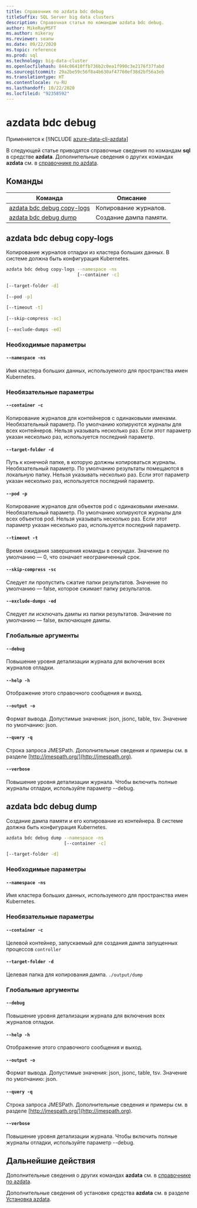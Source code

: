 ```yaml
---
title: Справочник по azdata bdc debug
titleSuffix: SQL Server big data clusters
description: Справочная статья по командам azdata bdc debug.
author: MikeRayMSFT
ms.author: mikeray
ms.reviewer: seanw
ms.date: 09/22/2020
ms.topic: reference
ms.prod: sql
ms.technology: big-data-cluster
ms.openlocfilehash: 844c06410ffb736b2c0ea1f990c3e2176f37fabd
ms.sourcegitcommit: 29a2be59c56f8a4b630af47760ef38d2bf56a3eb
ms.translationtype: HT
ms.contentlocale: ru-RU
ms.lasthandoff: 10/22/2020
ms.locfileid: "92358592"
---
```

# <a name="azdata-bdc-debug"></a>azdata bdc debug

Применяется к [!INCLUDE [azure-data-cli-azdata](../../includes/azure-data-cli-azdata.md)]

В следующей статье приводятся справочные сведения по командам **sql** в средстве **azdata**. Дополнительные сведения о других командах **azdata** см. в [справочнике по azdata](reference-azdata.md).

## <a name="commands"></a>Команды

|Команда|Описание|
| --- | --- |
[azdata bdc debug copy-logs](#azdata-bdc-debug-copy-logs) | Копирование журналов.
[azdata bdc debug dump](#azdata-bdc-debug-dump) | Создание дампа памяти.
## <a name="azdata-bdc-debug-copy-logs"></a>azdata bdc debug copy-logs
Копирование журналов отладки из кластера больших данных. В системе должна быть конфигурация Kubernetes.
```bash
azdata bdc debug copy-logs --namespace -ns 
                           [--container -c]  
                           
[--target-folder -d]  
                           
[--pod -p]  
                           
[--timeout -t]  
                           
[--skip-compress -sc]  
                           
[--exclude-dumps -ed]
```
### <a name="required-parameters"></a>Необходимые параметры
#### `--namespace -ns`
Имя кластера больших данных, используемого для пространства имен Kubernetes.
### <a name="optional-parameters"></a>Необязательные параметры
#### `--container -c`
Копирование журналов для контейнеров с одинаковыми именами. Необязательный параметр. По умолчанию копируются журналы для всех контейнеров. Нельзя указывать несколько раз. Если этот параметр указан несколько раз, используется последний параметр.
#### `--target-folder -d`
Путь к конечной папке, в которую должны копироваться журналы. Необязательный параметр. По умолчанию результаты помещаются в локальную папку.  Нельзя указывать несколько раз. Если этот параметр указан несколько раз, используется последний параметр.
#### `--pod -p`
Копирование журналов для объектов pod с одинаковыми именами. Необязательный параметр. По умолчанию копируются журналы для всех объектов pod. Нельзя указывать несколько раз. Если этот параметр указан несколько раз, используется последний параметр.
#### `--timeout -t`
Время ожидания завершения команды в секундах. Значение по умолчанию — 0, что означает неограниченный срок.
#### `--skip-compress -sc`
Следует ли пропустить сжатие папки результатов. Значение по умолчанию — false, которое сжимает папку результатов.
#### `--exclude-dumps -ed`
Следует ли исключать дампы из папки результатов. Значение по умолчанию — false, включающее дампы.
### <a name="global-arguments"></a>Глобальные аргументы
#### `--debug`
Повышение уровня детализации журнала для включения всех журналов отладки.
#### `--help -h`
Отображение этого справочного сообщения и выход.
#### `--output -o`
Формат вывода.  Допустимые значения: json, jsonc, table, tsv.  Значение по умолчанию: json.
#### `--query -q`
Строка запроса JMESPath. Дополнительные сведения и примеры см. в разделе [http://jmespath.org/](http://jmespath.org).
#### `--verbose`
Повышение уровня детализации журнала. Чтобы включить полные журналы отладки, используйте параметр --debug.
## <a name="azdata-bdc-debug-dump"></a>azdata bdc debug dump
Создание дампа памяти и его копирование из контейнера. В системе должна быть конфигурация Kubernetes.
```bash
azdata bdc debug dump --namespace -ns 
                      [--container -c]  
                      
[--target-folder -d]
```
### <a name="required-parameters"></a>Необходимые параметры
#### `--namespace -ns`
Имя кластера больших данных, используемого для пространства имен Kubernetes.
### <a name="optional-parameters"></a>Необязательные параметры
#### `--container -c`
Целевой контейнер, запускаемый для создания дампа запущенных процессов `controller`
#### `--target-folder -d`
Целевая папка для копирования дампа. `./output/dump`
### <a name="global-arguments"></a>Глобальные аргументы
#### `--debug`
Повышение уровня детализации журнала для включения всех журналов отладки.
#### `--help -h`
Отображение этого справочного сообщения и выход.
#### `--output -o`
Формат вывода.  Допустимые значения: json, jsonc, table, tsv.  Значение по умолчанию: json.
#### `--query -q`
Строка запроса JMESPath. Дополнительные сведения и примеры см. в разделе [http://jmespath.org/](http://jmespath.org).
#### `--verbose`
Повышение уровня детализации журнала. Чтобы включить полные журналы отладки, используйте параметр --debug.

## <a name="next-steps"></a>Дальнейшие действия

Дополнительные сведения о других командах **azdata** см. в [справочнике по azdata](reference-azdata.md). 

Дополнительные сведения об установке средства **azdata** см. в разделе [Установка azdata](..\install\deploy-install-azdata.md).

